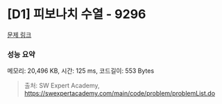 # [D1] 피보나치 수열 - 9296 

[문제 링크](https://swexpertacademy.com/main/code/problem/problemDetail.do?contestProbId=AW9lUl3aeCwDFAUY) 

### 성능 요약

메모리: 20,496 KB, 시간: 125 ms, 코드길이: 553 Bytes



> 출처: SW Expert Academy, https://swexpertacademy.com/main/code/problem/problemList.do